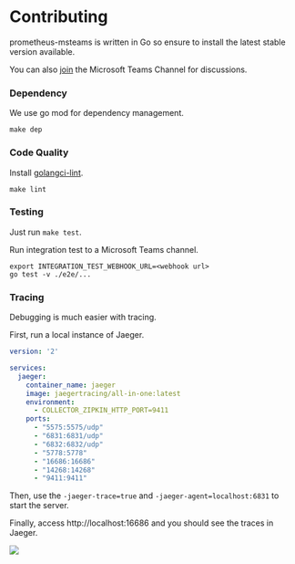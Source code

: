 # Contributing

prometheus-msteams is written in Go so ensure to install the latest stable version available.

You can also [join](https://teams.microsoft.com/l/team/19%3a8f7647537f14400cbd7032d058a05648%40thread.skype/conversations?groupId=c49097a8-ba31-4e64-b482-a5626e7cac18&tenantId=b12d4011-2ea0-4377-a99b-35c565546afd) the Microsoft Teams Channel for discussions.

### Dependency

We use go mod for dependency management.

```
make dep
```

### Code Quality

Install [golangci-lint](https://github.com/golangci/golangci-lint).

```
make lint
```

### Testing

Just run `make test`.

Run integration test to a Microsoft Teams channel.

```
export INTEGRATION_TEST_WEBHOOK_URL=<webhook url>
go test -v ./e2e/...
```

### Tracing

Debugging is much easier with tracing.

First, run a local instance of Jaeger.

```yaml
version: '2'

services:
  jaeger:
    container_name: jaeger
    image: jaegertracing/all-in-one:latest
    environment:
      - COLLECTOR_ZIPKIN_HTTP_PORT=9411
    ports:
      - "5575:5575/udp"
      - "6831:6831/udp"
      - "6832:6832/udp"
      - "5778:5778"
      - "16686:16686"
      - "14268:14268"
      - "9411:9411"
```

Then, use the `-jaeger-trace=true` and `-jaeger-agent=localhost:6831` to start the server.

Finally, access http://localhost:16686 and you should see the traces in Jaeger.

![](https://user-images.githubusercontent.com/19391568/73496892-d896e580-43b9-11ea-8d5f-150ed533665e.png)




